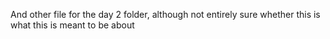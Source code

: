 And other file for the day 2 folder,
although not entirely sure whether this is what this is meant to be about